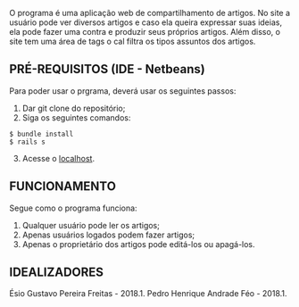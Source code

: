 O programa é uma aplicação web de compartilhamento de artigos. No site a usuário pode ver diversos artigos e caso ela queira expressar suas ideias, ela pode fazer uma contra e produzir seus próprios artigos. Além disso, o site tem uma área de tags o cal filtra os tipos assuntos dos artigos. 


## PRÉ-REQUISITOS (IDE - Netbeans)
Para poder usar o prgrama, deverá usar os seguintes passos: 
1. Dar git clone do repositório;
2. Siga os seguintes comandos:

```
$ bundle install
$ rails s
```
3. Acesse o [localhost](http://localhost:3000/).


## FUNCIONAMENTO
Segue como o programa funciona:
1. Qualquer usuário pode ler os artigos;
2. Apenas usuários logados podem fazer artigos;
3. Apenas o proprietário dos artigos pode editá-los ou apagá-los.
  

## IDEALIZADORES
Ésio Gustavo Pereira Freitas - 2018.1.
Pedro Henrique Andrade Féo - 2018.1.